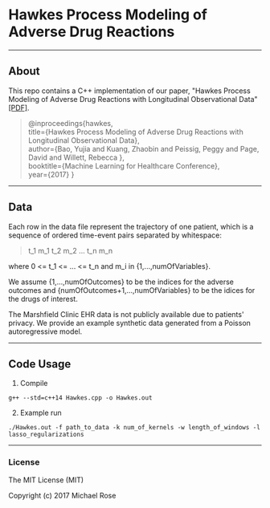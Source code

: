 # Hawkes Process Modeling of Adverse Drug Reactions
---

## About

This repo contains a C++ implementation of our paper, "Hawkes Process Modeling of Adverse Drug Reactions with Longitudinal Observational Data" [[PDF]](http://people.csail.mit.edu/yujia/assets/pdf/hawkes_pdf.pdf).

> @inproceedings{hawkes,  
>   title={Hawkes Process Modeling of Adverse Drug Reactions with Longitudinal Observational Data},  
>   author={Bao, Yujia and Kuang, Zhaobin and  Peissig, Peggy and Page, David and Willett, Rebecca },  
>   booktitle={Machine Learning for Healthcare Conference},  
>   year={2017}
> }

---

## Data
Each row in the data file represent the trajectory of one patient, which is a sequence of ordered time-event pairs separated by whitespace:
> t_1 m_1 t_2 m_2 ... t_n m_n

where 0 <= t_1 <= ... <= t_n and m_i in {1,...,numOfVariables}. 

We assume {1,...,numOfOutcomes} to be the indices for the adverse outcomes and {numOfOutcomes+1,...,numOfVariables} to be the idices for the drugs of interest.

The Marshfield Clinic EHR data is not publicly available due to patients' privacy. We provide an example synthetic data generated from a Poisson autoregressive model. 

---

## Code Usage
1. Compile
```
g++ --std=c++14 Hawkes.cpp -o Hawkes.out
```
2. Example run
```
./Hawkes.out -f path_to_data -k num_of_kernels -w length_of_windows -l lasso_regularizations
```

---
### License

The MIT License (MIT)

Copyright (c) 2017 Michael Rose
